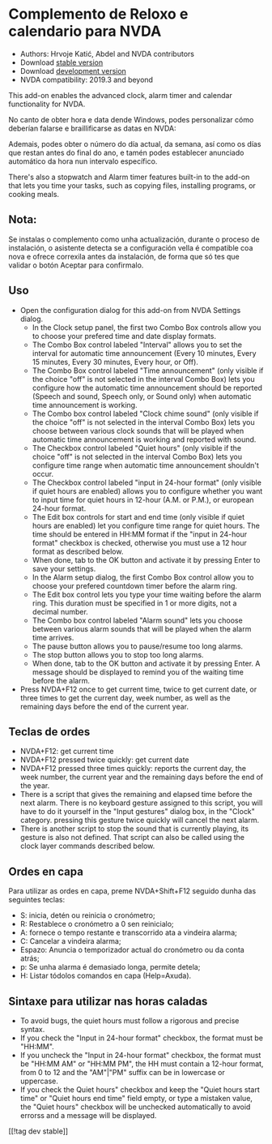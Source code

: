 # Complemento de Reloxo e calendario para NVDA #

* Authors: Hrvoje Katić, Abdel and NVDA contributors
* Download [stable version][1]
* Download [development version][2]
* NVDA compatibility: 2019.3 and beyond

This add-on enables the advanced clock, alarm timer and calendar
functionality for NVDA.

No canto de obter hora e data dende Windows, podes personalizar cómo
deberían falarse e braillificarse as datas en NVDA:

Ademais, podes obter o número do día actual, da semana, así como os días que
restan antes do final do ano, e tamén podes establecer anunciado automático
da hora nun intervalo específico.

There's also a stopwatch and Alarm timer features built-in to the add-on
that lets you time your tasks, such as copying files, installing programs,
or cooking meals.

## Nota:

Se instalas o complemento como unha actualización, durante o proceso de
instalación, o asistente detecta se a configuración vella é compatible coa
nova e ofrece correxila antes da instalación, de forma que só tes que
validar o botón Aceptar para confirmalo.

## Uso

*	Open the configuration dialog for this add-on from NVDA Settings dialog.
	*	In the Clock setup panel, the first two Combo Box controls allow you to choose your prefered time and date display formats.
	*	The Combo Box control labeled "Interval" allows you to set the interval for automatic time announcement (Every 10 minutes, Every 15 minutes, Every 30 minutes, Every hour, or Off).
	*	The Combo Box control labeled "Time announcement" (only visible if the choice "off" is not selected in the interval Combo Box) lets you configure how the automatic time announcement should be reported (Speech and sound, Speech only, or Sound only) when automatic time announcement is working.
	*	The Combo box control labeled "Clock chime sound" (only visible if the choice "off" is not selected in the interval Combo Box) lets you choose between various clock sounds that will be played when automatic time announcement is working and reported with sound.
	*	The Checkbox control labeled "Quiet hours" (only visible if the choice "off" is not selected in the interval Combo Box) lets you configure time range when automatic time announcement shouldn't occur.
	*	The Checkbox control labeled "input in 24-hour format" (only visible if quiet hours are enabled) allows you to configure whether you want to input time for quiet hours in 12-hour (A.M. or P.M.), or european 24-hour format.
	*	The Edit box controls for start and end time (only visible if quiet hours are enabled) let you configure time range for quiet hours. The time should be entered in HH:MM format if the "input in 24-hour format" checkbox is checked, otherwise you must use a 12 hour format as described below.
	*	When done, tab to the OK button and activate it by pressing Enter to save your settings.
	*	In the Alarm setup dialog, the first Combo Box control allow you to choose your prefered countdown timer before the alarm ring.
	*	The Edit box control lets you type your time waiting before the alarm ring. This duration must be specified in 1 or more digits, not a decimal number.
	*	The Combo box control labeled "Alarm sound" lets you choose between various alarm sounds that will be played when the alarm time arrives.
	*	The pause button allows you to pause/resume too long alarms.
	*	The stop button allows you to stop too long alarms.
	*	When done, tab to the OK button and activate it by pressing Enter. A message should be displayed to remind you of the waiting time before the alarm.
*	Press NVDA+F12 once to get current time, twice to get current date, or three times to get the current day, week number, as well as the remaining days before the end of the current year.

## Teclas de ordes

* NVDA+F12: get current time
* NVDA+F12 pressed twice quickly: get current date
* NVDA+F12 pressed three times quickly: reports the current day, the week
  number, the current year and the remaining days before the end of the
  year.
* There is a script that gives the remaining and elapsed time before the
  next alarm. There is no keyboard gesture assigned to this script, you will
  have to do it yourself in the "Input gestures" dialog box, in the "Clock"
  category. pressing this gesture twice quickly will cancel the next alarm.
* There is another script to stop the sound that is currently playing, its
  gesture is also not defined. That script can also be called using the
  clock layer commands described below.

## Ordes en capa

Para utilizar as ordes en capa, preme NVDA+Shift+F12 seguido dunha das
seguintes teclas:

* S: inicia, detén ou reinicia o cronómetro;
* R: Restablece o cronómetro a 0 sen reinicialo;
* A: fornece o tempo restante e transcorrido ata a vindeira alarma;
* C: Cancelar a vindeira alarma;
* Espazo: Anuncia o temporizador actual do cronómetro ou da conta atrás;
* p: Se unha alarma é demasiado longa, permite detela;
* H: Listar tódolos comandos en capa (Help=Axuda).

## Sintaxe para utilizar nas horas caladas

* To avoid bugs, the quiet hours must follow a rigorous and precise syntax.
* If you check the "Input in 24-hour format" checkbox, the format must be
  "HH:MM".
* If you uncheck the "Input in 24-hour format" checkbox, the format must be
  "HH:MM AM" or "HH:MM PM", the HH must contain a 12-hour format, from 0 to
  12 and the "AM"|"PM" suffix can be in lowercase or uppercase.
* If you check the Quiet hours" checkbox and keep the "Quiet hours start
  time" or "Quiet hours end time" field empty, or type a mistaken value, the
  "Quiet hours" checkbox will be unchecked automatically to avoid errorss
  and a message will be displayed.

[[!tag dev stable]]

[1]: https://addons.nvda-project.org/files/get.php?file=cac

[2]: https://addons.nvda-project.org/files/get.php?file=cac-dev
